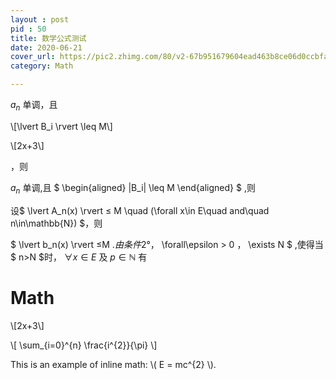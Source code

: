 ```yaml
---
layout : post
pid : 50
title: 数学公式测试
date: 2020-06-21 
cover_url: https://pic2.zhimg.com/80/v2-67b951679604ead463b8ce06d0ccbfa6_720w.jpg
category: Math

---
```



$a_n$ 单调，且

\\[\lvert B_i \rvert \leq M\\]

\\[2x+3\\]

，则



$a_n$ 单调,且
$
\begin{aligned}
|B_i| \leq M 
\end{aligned}
$
,则


设$ \lvert A_n(x) \rvert ≤ M \quad (\forall x\in E\quad and\quad n\in\mathbb{N}) $，则

$ \lvert b_n(x) \rvert ≤M $.由条件2°，$ \forall\epsilon > 0 $，$ \exists N $ ,使得当$ n>N $时， $\forall x\in E$ 及 $p\in\mathbb{N}$ 有


# Math

\\[2x+3\\]

\\[ \\sum_{i=0}^{n} \\frac{i^{2}}{\\pi} \\]

This is an example of inline math: \\( E = mc^{2} \\).


